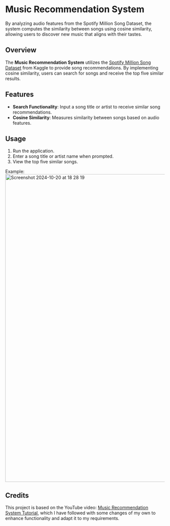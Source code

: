 # Music Recommendation System
By analyzing audio features from the Spotify Million Song Dataset, the system computes the similarity between songs using cosine similarity, allowing users to discover new music that aligns with their tastes. 

## Overview

The **Music Recommendation System** utilizes the [Spotify Million Song Dataset](https://www.kaggle.com/datasets/notshrirang/spotify-million-song-dataset) from Kaggle to provide song recommendations. By implementing cosine similarity, users can search for songs and receive the top five similar results.

## Features

- **Search Functionality**: Input a song title or artist to receive similar song recommendations.
- **Cosine Similarity**: Measures similarity between songs based on audio features.

## Usage

1. Run the application.
2. Enter a song title or artist name when prompted.
3. View the top five similar songs.

Example:
<img width="971" alt="Screenshot 2024-10-20 at 18 28 19" src="https://github.com/user-attachments/assets/3052c4a6-ca17-4374-99ae-974e4f7c5473">

## Credits

This project is based on the YouTube video: [Music Recommendation System Tutorial](https://youtu.be/jm9JamrbSv8), which I have followed with some changes of my own to enhance functionality and adapt it to my requirements.
